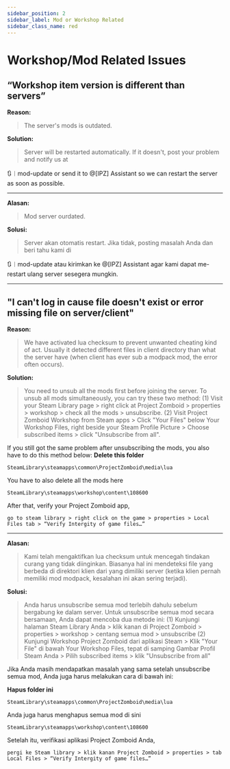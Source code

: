 ```yaml
---
sidebar_position: 2
sidebar_label: Mod or Workshop Related
sidebar_class_name: red
---
```


# Workshop/Mod Related Issues

## **“Workshop item version is different than servers”**
**Reason:**

> The server's mods is outdated.

**Solution:**

> Server will be restarted automatically. If it doesn't, post your problem and notify us at

⁠🔃︱mod-update or send it to @[IPZ] Assistant so we can restart the server as soon as possible.

---
**Alasan:**

> Mod server ourdated.

**Solusi:**

> Server akan otomatis restart. Jika tidak, posting masalah Anda dan beri tahu kami di

⁠🔃︱mod-update atau kirimkan ke @[IPZ] Assistant agar kami dapat me-restart ulang server sesegera mungkin.

---

## **"I can't log in cause file doesn't exist or error missing file on server/client"**

**Reason:**

> We have activated lua checksum to prevent unwanted cheating kind of act. Usually it detected different files in client directory than what the server have (when client has ever sub a modpack mod, the error often occurs).

**Solution:**

> You need to unsub all the mods first before joining the server. To unsub all mods simultaneously, you can try these two method: 
> (1) Visit your Steam Library page > right click at Project Zomboid > properties > workshop > check all the mods > unsubscribe. 
> (2) Visit Project Zomboid Workshop from Steam apps > Click "Your Files" below Your Workshop Files, right beside your Steam Profile Picture > Choose subscribed items > click "Unsubscribe from all".

If you still got the same problem after unsubscribing the mods, you also have to do this method below:
**Delete this folder**
```
SteamLibrary\steamapps\common\ProjectZomboid\media\lua
```
You have to also delete all the mods here
```
SteamLibrary\steamapps\workshop\content\108600
```
After that, verify your Project Zomboid app,
```
go to steam library > right click on the game > properties > Local Files tab > “Verify Intergity of game files…”
```
---
**Alasan:**

> Kami telah mengaktifkan lua checksum untuk mencegah tindakan curang yang tidak diinginkan. Biasanya hal ini mendeteksi file yang berbeda di direktori klien dari yang dimiliki server (ketika klien pernah memiliki mod modpack, kesalahan ini akan sering terjadi).

**Solusi:**

> Anda harus unsubscribe semua mod terlebih dahulu sebelum bergabung ke dalam server. Untuk unsubscribe semua mod secara bersamaan, Anda dapat mencoba dua metode ini: (1) Kunjungi halaman Steam Library Anda > klik kanan di Project Zomboid > properties > workshop > centang semua mod > unsubscribe (2) Kunjungi Workshop Project Zomboid dari aplikasi Steam > Klik "Your File" di bawah Your Workshop Files, tepat di samping Gambar Profil Steam Anda > Pilih subscribed items > klik "Unsubscribe from all"

Jika Anda masih mendapatkan masalah yang sama setelah unsubscribe semua mod, Anda juga harus melakukan cara di bawah ini:

**Hapus folder ini**

```
SteamLibrary\steamapps\common\ProjectZomboid\media\lua
```
Anda juga harus menghapus semua mod di sini
```
SteamLibrary\steamapps\workshop\content\108600
```
Setelah itu, verifikasi aplikasi Project Zomboid Anda,
```
pergi ke Steam library > klik kanan Project Zomboid > properties > tab Local Files > “Verify Intergity of game files…”
```

